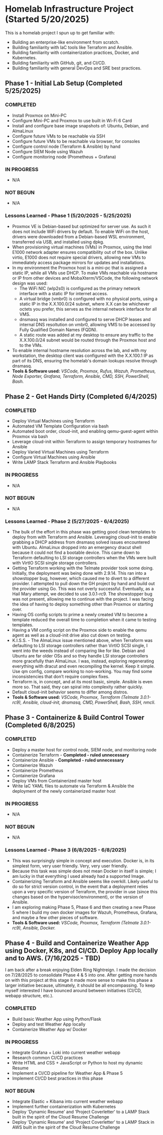 # Homelab Infrastructure Project (Started 5/20/2025)

This is a homelab project I spun up to get familiar with:

- Building an enterprise-like environment from scratch.
- Building familiarity with IaC tools like Terraform and Ansible.
- Building familiarity with containerization practices, Docker, and Kubernetes.
- Building familiarity with GitHub, git, and CI/CD.
- Building familiarity with general DevOps and SRE best practices.

## Phase 1 - Initial Lab Setup (Completed 5/25/2025)

### <b>COMPLETED</b>

- Install Proxmox on Mini-PC
- Configure Mini-PC and Proxmox to use built in Wi-Fi 6 Card
- Install and configure base image snapshots of: Ubuntu, Debian, and AlmaLinux
- Configure future VMs to be reachable via SSH
- Configure future VMs to be reachable via browser, for consoles
- Configure control node (Terraform & Ansible) by hand
- Configure SIEM Node using Wazuh
- Configure monitoring node (Prometheus + Grafana)

### <b>IN PROGRESS</b>

- N/A

### <b>NOT BEGUN</b>

- N/A

### Lessons Learned - Phase 1 (5/20/2025 - 5/25/2025)

- Proxmox VE is Debian-based but optimized for server use. As such it does not include WiFi drivers by default. To enable WiFi on the host, drivers were downloaded from a Debian-based WSL environment, transferred via USB, and installed using dpkg.
- When provisioning virtual machines (VMs) in Proxmox, using the Intel E1000 network adapter ensures compatibility out of the box. Unlike virtio, E1000 does not require special drivers, allowing new VMs to immediately access package mirrors for updates and installations.
- In my environment the Proxmox host is a mini-pc that is assigned a static IP, while all VMs use DHCP. To make VMs reachable via hostname or IP from other devices and MobaXterm/VSCode, the following network design was used:
  - The WiFi NIC (wlp2s0) is configured as the primary network interface with a static IP for internet access.
  - A virtual bridge (vmbr0) is configured with no physical ports, using a static IP in the X.X.100.0/24 subnet, where X.X can be whichever octets you prefer, this serves as the internal network interface for all VMS.
  - dnsmasq was installed and configured to serve DHCP leases and internal DNS resoltution on vmbr0, allowing VMS to be accessed by Fully Qualified Domain Names (FQDN).
  - A static route was added at my desktop to ensure any traffic to the X.X.100.0/24 subnet would be routed through the Proxmox host and to the VMs.
- To enable internal hostname resolution across the lab, and with my workstation, the desktop client was configured with the X.X.100.1 IP as part of its DNS, ensuring the homelab's domain lookups resolve through dnsmasq.
- <b>Tools & Software used:</b> <i>VSCode, Proxmox, Rufus, Wazuh, Prometheus, Node Exporter, Grafana, Terraform, Ansible, CMD, SSH, PowerShell, Bash.</i>

## Phase 2 - Get Hands Dirty (Completed 6/4/2025)

### <b>COMPLETED</b>

- Deploy Virtual Machines using Terraform
- Automated VM Template Configuration via bash
- Automated boot order, cloud-init, and enabling qemu-guest-agent within Proxmox via bash
- Leverage cloud-init within Terraform to assign temporary hostnames for Ansible
- Deploy Varied Virtual Machines using Terraform
- Configure Virtual Machines using Ansible
- Write LAMP Stack Terraform and Ansible Playbooks

### <b>IN PROGRESS</b>

- N/A

### <b>NOT BEGUN</b>

- N/A

### Lessons Learned - Phase 2 (5/27/2025 - 6/4/2025)

- The bulk of the effort in this phase was getting good clean templates to deploy from with Terraform and Ansible. Leveraging cloud-init to enable grabbing a DHCP address from dnsmasq solved issues encountered with Ubuntu. AlmaLinux dropped into an emergency dracut shell because it could not find a bootable device. This came down to Terraform defaulting to LSI storage controllers when the VMs were built with VirtIO SCSI single storage controllers.
- Getting Terraform working with the Telmate provider took some doing. Initially, the deployment was being done with 2.9.14. This ran into a showstopper bug, however, which caused me to divert to a different provider. I attempted to pull down the GH project by hand and build out the provider using Go. This was not overly successful. Eventually, as a Hail Mary attempt, we decided to use 3.0.1-rc9. The showstopper bug was not present, allowing me to continue with the project. I was facing the idea of having to deploy something other than Proxmox or starting over.
- Having OS config scripts to prime a newly created VM to become a template reduced the overall time to completion when it came to testing templates.
- Having a VM config script on the Proxmox side to enable the qemu agent as well as a cloud-init drive also cut down on testing.
- K.I.S.S. - The AlmaLinux issue mentioned above, when Terraform was defaulting to LSI storage controllers rather than VirtIO SCSI single, I went into the weeds instead of comparing like for like. Debian and Ubuntu are far older OSs and so they handle LSI storage controllers more gracefully than AlmaLinux. I was, instead, exploring regenerating everything with dracut and even recompiling the kernel. Keep it simple. Use qm config, compare working to non-working. You may find some inconsistencies that don’t require complex fixes.
- Terraform is, in concept, and at its most basic, simple. Ansible is even more so. That said, they can spiral into complexity rather quickly.
- Default cloud-init behavior seems to differ among distros.
- <b>Tools & Software used:</b> <i>VSCode, Proxmox, Terraform (Telmate 3.0.1-rc9), Ansible, cloud-init, dnsmasq, CMD, PowerShell, Bash, SSH, nmcli.</i>

## Phase 3 - Containerize & Build Control Tower (Completed 6/8/2025)

### <b>COMPLETED</b>

- Deploy a master host for control node, SIEM node, and monitoring node
- Containerize Terraform - <b>Completed - ruled unnecessary</b>
- Containerize Ansible - <b>Completed - ruled unnecessary</b>
- Containerize Wazuh
- Containerize Prometheus
- Containerize Grafana
- Deploy VMs from Containerized master host
- Write IaC YAML files to automate via Terraform & Ansible the deployment of the newly containerized master host

### <b>IN PROGRESS</b>

- N/A

### <b>NOT BEGUN</b>

- N/A

### Lessons Learned - Phase 3 (6/8/2025 - 6/8/2025)

- This was surprisingly simple in concept and execution. Docker is, in its simplest form, very user friendly. Very, very user friendly.
- Because this task was simple does not mean Docker in itself is simple; I am lucky in that everything I used already had a supported Image.
- Containerizing Terraform and Ansible seems like overkill. Likely useful to do so for strict version control, in the event that a deployment relies upon a very specific version of Terraform, the provider in use (since this changes based on the hypervisor/environment), or the version of Ansible.
- I am exploring making Phase 5, Phase 6 and then creating a new Phase 5 where I build my own docker images for Wazuh, Prometheus, Grafana, and maybe a few other pieces of software.
- <b>Tools & Software used:</b> <i>VSCode, Proxmox, Terraform (Telmate 3.0.1-rc9), Ansible, Docker.</i>

## Phase 4 - Build and Containerize Weather App using Docker, K8s, and CI/CD. Deploy App locally and to AWS. (7/16/2025 - TBD)

I am back after a break enjoying Elden Ring Nightreign. I made the decision on 7/28/2025 to consolidate Phase 4 & 5 into one. After getting more hands on with this project at this stage it made more sense to make this phase a larger initiative because, ultimately, it should be all encompassing. To keep myself interested I have bounced around between initiatives (CI/CD, webapp structure, etc.).

### <b>COMPLETED</b>

- Build basic Weather App using Python/Flask
- Deploy and test Weather App locally
- Containerize Weather App w/ Docker

### <b>IN PROGRESS</b>

- Integrate Grafana + Loki into current weather webapp
- Research common CI/CD practices
- Write HTML and CSS + JavaScript or Python to host my dynamic Resume
- Implement a CI/CD pipeline for Weather App & Phase 5
- Implement CI/CD best practices in this phase

### <b>NOT BEGUN</b>

- Integrate Elastic + Kibana into current weather webapp
- Implement further containerization with Kubernetes
- Deploy 'Dynamic Resume' and 'Project Coverletter' to a LAMP Stack built in the spirit of the Cloud Resume Challenge
- Deploy 'Dynamic Resume' and 'Project Coverletter' to a LAMP Stack in AWS built in the spirit of the Cloud Resume Challenge
